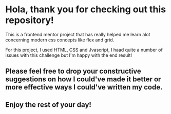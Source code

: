 # Hola, thank you for checking out this repository!

This is a frontend mentor project that has really helped me learn alot concerning modern css concepts like flex and grid.

For this project, I used HTML, CSS and Jvascript, I haad quite a number of issues with this challenge but I'm happy with the end result!

## Please feel free to drop your constructive suggestions on how I could've made it better or more effective ways I could've written my code.

## Enjoy the rest of your day!